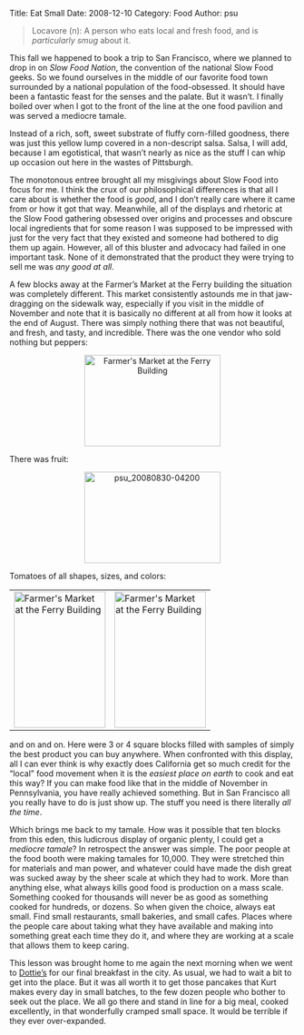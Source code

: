 Title: Eat Small
Date: 2008-12-10
Category: Food
Author: psu

<blockquote><p>
Locavore (n): A person who eats local and fresh food, and is <em>particularly smug</em> about it.
</p></blockquote>
<p>This fall we happened to book a trip to San Francisco, where we planned to drop in on <em>Slow Food Nation</em>, the convention of the national Slow Food geeks. So we found ourselves in the middle of our favorite food town surrounded by a national population of the food-obsessed. It should have been a fantastic feast for the senses and the palate. But it wasn&#8217;t. I finally boiled over when I got to the front of the line at the one food pavilion  and was served a mediocre tamale.<br />
<span id="more-1281"></span></p>
<p>Instead of a rich, soft, sweet substrate of fluffy corn-filled goodness, there was just this yellow lump covered in a non-descript salsa. Salsa, I will add, because I am egotistical, that wasn&#8217;t nearly as nice as the stuff I can whip up occasion out here in the wastes of Pittsburgh.</p>
<p>The monotonous entree brought all my misgivings about Slow Food into focus for me. I think the crux of our philosophical differences is that all I care about is whether the food is <em>good</em>, and I don&#8217;t really care where it came from or how it got that way. Meanwhile, all of the displays and rhetoric at the Slow Food gathering obsessed over origins and processes and obscure local ingredients that for some reason I was supposed to be impressed with just for the very fact that they existed and someone had bothered to dig them up again. However, all of this bluster and advocacy had failed in one important task. None of it demonstrated that the product they were trying to sell me was <em>any good at all</em>.</p>
<p>A few blocks away at the Farmer&#8217;s Market at the Ferry building the situation was completely different. This market consistently astounds me in that jaw-dragging on the sidewalk way, especially if you visit in the middle of November and note that it is basically no different at all from how it looks at the end of August. There was simply nothing there that was not beautiful, and fresh, and tasty, and incredible. There was the one vendor who sold nothing but peppers:</p>
<div ALIGN=CENTER>
<a href="http://www.flickr.com/photos/79904144@N00/3096334777/" title="Farmer's Market at the Ferry Building by psu13, on Flickr"><img src="http://farm4.static.flickr.com/3089/3096334777_1a1e306d26_m.jpg" width="240" height="161" alt="Farmer's Market at the Ferry Building" /></a>
</div>
<p>There was fruit:</p>
<div ALIGN=CENTER>
<a href="http://www.flickr.com/photos/79904144@N00/3096465081/" title="psu_20080830-04200 by psu13, on Flickr"><img src="http://farm4.static.flickr.com/3075/3096465081_f8ec5c3127_m.jpg" width="240" height="161" alt="psu_20080830-04200" /></a>
</div>
<p>Tomatoes of all shapes, sizes, and colors:</p>
<div ALIGN=CENTER>
<table>
<tr>
<td>
<a href="http://www.flickr.com/photos/79904144@N00/3096334979/" title="Farmer's Market at the Ferry Building by psu13, on Flickr"><img src="http://farm4.static.flickr.com/3155/3096334979_cac012fa14_m.jpg" width="161" height="240" alt="Farmer's Market at the Ferry Building" /></a></td>
<td><a href="http://www.flickr.com/photos/79904144@N00/3097175976/" title="Farmer's Market at the Ferry Building by psu13, on Flickr"><img src="http://farm4.static.flickr.com/3194/3097175976_65320ab437_m.jpg" width="161" height="240" alt="Farmer's Market at the Ferry Building" /></a>
</td>
</tr>
</table>
</div>
<p>and on and on.  Here were 3 or 4 square blocks filled with samples of simply the best product you can buy anywhere. When confronted with this display, all I can ever think is why exactly does California get so much credit for the &#8220;local&#8221; food movement when it is the <em>easiest place on earth</em> to cook and eat this way? If you can make food like that in the middle of November in Pennsylvania, you have really achieved something. But in San Francisco all you really have to do is just show up. The stuff you need is there literally <em>all the time</em>.</p>
<p>Which brings me back to my tamale.  How was it possible that ten blocks from this eden, this ludicrous display of organic plenty, I could get a <em>mediocre tamale</em>?  In retrospect the answer was simple. The poor people at the food booth were making tamales for 10,000. They were stretched thin for materials and man power, and whatever could have made the dish great was sucked away by the sheer scale at which they had to work. More than anything else, what always kills good food is production on a mass scale. Something cooked for thousands will never be as good as something cooked for hundreds, or dozens. So when given the choice, always eat small. Find small restaurants, small bakeries, and small cafes. Places where the people care about taking what they have available and making into something great each time they do it, and where they are working at a scale that allows them to keep caring.</p>
<p>This lesson was brought home to me again the next morning when we went to <a href="http://mutable-states.com/dotties-true-blue-cafe.html">Dottie&#8217;s</a> for our final breakfast in the city. As usual, we had to wait a bit to get into the place. But it was all worth it to get those pancakes that Kurt makes every day in small batches, to the few dozen people who bother to seek out the place. We all go there and stand in line for a big meal, cooked excellently, in that wonderfully cramped small space. It would be terrible if they ever over-expanded.</p>
